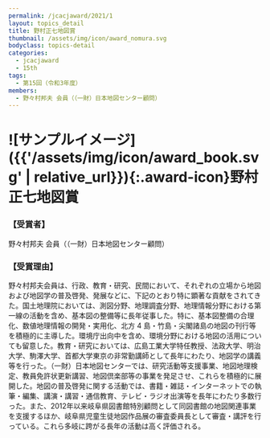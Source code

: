 ```yaml
---
permalink: /jcacjaward/2021/1
layout: topics_detail
title: 野村正七地図賞
thumbnail: /assets/img/icon/award_nomura.svg
bodyclass: topics-detail
categories:
  - jcacjaward
  - 15th
tags:
  - 第15回（令和3年度）
members:
  - 野々村邦夫 会員（（一財）日本地図センター顧問）
---
```


# ![サンプルイメージ]({{'/assets/img/icon/award_book.svg' | relative_url}}){:.award-icon}野村正七地図賞

### 【受賞者】

野々村邦夫 会員（（一財）日本地図センター顧問）


### 【受賞理由】

野々村邦夫会員は、行政、教育・研究、民間において、それぞれの立場から地図および地図学の普及啓発、発展などに、下記のとおり特に顕著な貢献をされてきた。国土地理院においては、測図分野、地理調査分野、地理情報分野における第一線の活動を含め、基本図の整備等に長年従事した。特に、基本図整備の合理化、数値地理情報の開発・実用化、北方 4 島・竹島・尖閣諸島の地図の刊行等を積極的に主導した。環境庁出向中を含め、環境分野における地図の活用についても留意した。教育・研究においては、広島工業大学特任教授、法政大学、明治大学、駒澤大学、首都大学東京の非常勤講師として長年にわたり、地図学の講義等を行った。（一財）日本地図センターでは、研究活動等支援事業、地図地理検定、教員免許状更新講習、地図倶楽部等の事業を発足させ、これらを積極的に展開した。地図の普及啓発に関する活動では、書籍・雑誌・インターネットでの執筆・編集、講演・講習・通信教育、テレビ・ラジオ出演等を長年にわたり多数行った。また、2012年以来岐阜県図書館特別顧問として同図書館の地図関連事業を支援するほか、岐阜県児童生徒地図作品展の審査委員長として審査・講評を行っている。これら多岐に跨がる長年の活動は高く評価される。